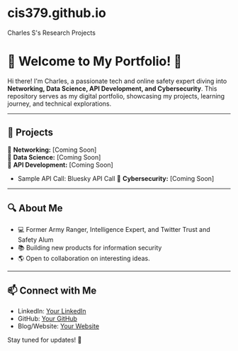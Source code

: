 # cis379.github.io

Charles S's Research Projects

# 🌟 Welcome to My Portfolio! 🌟

Hi there! I'm Charles, a passionate tech and online safety expert diving into **Networking, Data Science, API Development, and Cybersecurity**. This repository serves as my digital portfolio, showcasing my projects, learning journey, and technical explorations.

---

## 🚀 Projects
🔹 **Networking:** [Coming Soon]  
🔹 **Data Science:** [Coming Soon]  
🔹 **API Development:** [Coming Soon] 
- Sample API Call: Bluesky API Call
🔹 **Cybersecurity:** [Coming Soon]  

---

## 🔍 About Me
- 💻 Former Army Ranger, Intelligence Expert, and Twitter Trust and Safety Alum
- 📚 Building new products for information security
- 🌎 Open to collaboration on interesting ideas.

---

## 📫 Connect with Me
- LinkedIn: [Your LinkedIn](#)
- GitHub: [Your GitHub](#)
- Blog/Website: [Your Website](#)

Stay tuned for updates! 🚀

